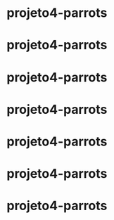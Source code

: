 # projeto4-parrots
# projeto4-parrots
# projeto4-parrots
# projeto4-parrots
# projeto4-parrots
# projeto4-parrots
# projeto4-parrots
